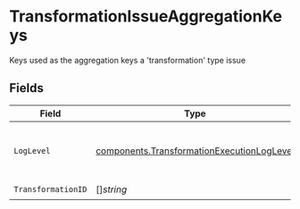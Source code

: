 # TransformationIssueAggregationKeys

Keys used as the aggregation keys a 'transformation' type issue


## Fields

| Field                                                                                                    | Type                                                                                                     | Required                                                                                                 | Description                                                                                              |
| -------------------------------------------------------------------------------------------------------- | -------------------------------------------------------------------------------------------------------- | -------------------------------------------------------------------------------------------------------- | -------------------------------------------------------------------------------------------------------- |
| `LogLevel`                                                                                               | [components.TransformationExecutionLogLevel](../../models/components/transformationexecutionloglevel.md) | :heavy_check_mark:                                                                                       | The minimum log level to open the issue on                                                               |
| `TransformationID`                                                                                       | []*string*                                                                                               | :heavy_check_mark:                                                                                       | N/A                                                                                                      |